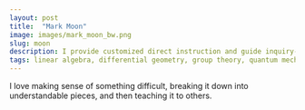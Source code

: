 ```yaml
---
layout: post
title:  "Mark Moon"
image: images/mark_moon_bw.png
slug: moon
description: I provide customized direct instruction and guide inquiry-based learning in a variety of subjects related to math and physics. 
tags: linear algebra, differential geometry, group theory, quantum mechanics, special relativity
---
```


I love making sense of something difficult, breaking it down into understandable pieces, and then teaching it to others.
